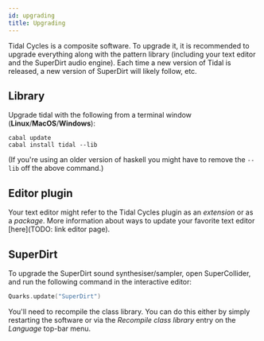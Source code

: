 ```yaml
---
id: upgrading
title: Upgrading
---
```


Tidal Cycles is a composite software. To upgrade it, it is recommended to upgrade everything along with the pattern library (including your text editor and the SuperDirt audio engine). Each time a new version of Tidal is released, a new version of SuperDirt will likely follow, etc.

## Library 

Upgrade tidal with the following from a terminal window (**Linux**/**MacOS**/**Windows**):

```shell
cabal update
cabal install tidal --lib
```

(If you're using an older version of haskell you might have to remove the `--lib` off the above command.)

## Editor plugin

Your text editor might refer to the Tidal Cycles plugin as an *extension* or as a *package*.
More information about ways to update your favorite text editor [here](TODO: link editor page).

## SuperDirt

To upgrade the SuperDirt sound synthesiser/sampler, open SuperCollider, and run the following command in the interactive editor:

```c
Quarks.update("SuperDirt")
```

You'll need to recompile the class library. You can do this either by simply restarting the software or via the *Recompile class library* entry on the *Language* top-bar menu.

